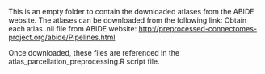 This is an empty folder to contain the downloaded atlases from the ABIDE website. The atlases can be downloaded from the following link: Obtain each atlas .nii file from ABIDE website: http://preprocessed-connectomes-project.org/abide/Pipelines.html

Once downloaded, these files are referenced in the atlas_parcellation_preprocessing.R script file. 
